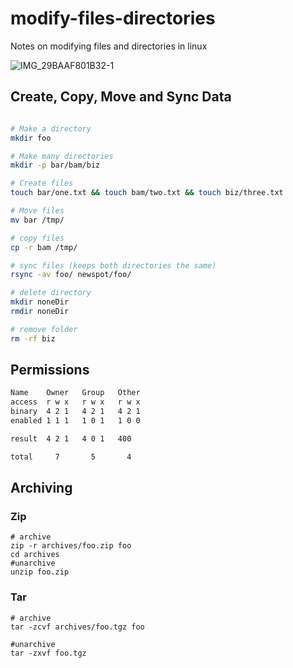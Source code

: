 # modify-files-directories
Notes on modifying files and directories in linux

![IMG_29BAAF801B32-1](https://user-images.githubusercontent.com/58792/146691100-78f4abbc-e22f-41fd-bc9f-fbde67ffc92c.jpeg)

## Create, Copy, Move and Sync Data

```bash

# Make a directory
mkdir foo

# Make many directories 
mkdir -p bar/bam/biz

# Create files
touch bar/one.txt && touch bam/two.txt && touch biz/three.txt

# Move files
mv bar /tmp/

# copy files
cp -r bam /tmp/

# sync files (keeps both directories the same)
rsync -av foo/ newspot/foo/

# delete directory
mkdir noneDir
rmdir noneDir

# remove folder
rm -rf biz

```

## Permissions

```bash
Name    Owner   Group   Other
access  r w x   r w x   r w x
binary  4 2 1   4 2 1   4 2 1
enabled 1 1 1   1 0 1   1 0 0

result  4 2 1   4 0 1   400

total     7       5       4       
```

## Archiving

### Zip

```
# archive
zip -r archives/foo.zip foo
cd archives
#unarchive
unzip foo.zip
```

### Tar

```
# archive
tar -zcvf archives/foo.tgz foo

#unarchive
tar -zxvf foo.tgz
```









